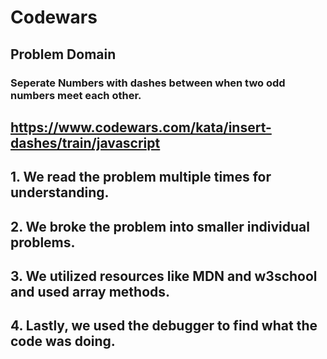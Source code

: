 # Codewars

## Problem Domain 
### Seperate Numbers with dashes between when two odd numbers meet each other. 

## https://www.codewars.com/kata/insert-dashes/train/javascript

## 1. We read the problem multiple times for understanding. 
## 2. We broke the problem into smaller individual problems.
## 3. We utilized resources like MDN and w3school and used array methods.
## 4. Lastly, we used the debugger to find what the code was doing. 